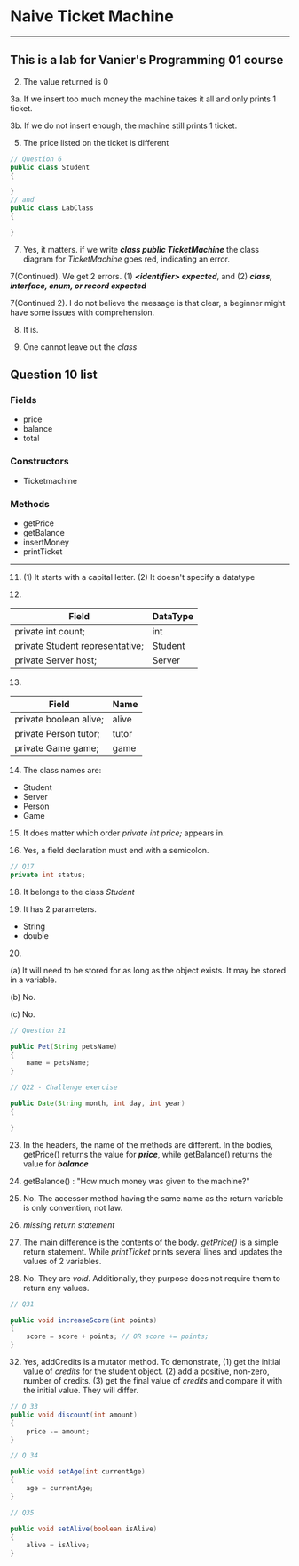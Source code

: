 # Naive Ticket Machine
---
This is a lab for Vanier's Programming 01 course
---
2. The value returned is 0  

3a. If we insert too much money the machine takes it all and only prints 1 ticket.
  
3b. If we do not insert enough, the machine still prints 1 ticket. 
 
5. The price listed on the ticket is different
``` java
// Question 6
public class Student 
{

}
// and
public class LabClass 
{

}
```
7. Yes, it matters. if we write ***class public TicketMachine*** the class diagram for *TicketMachine* goes red, indicating an error.

7(Continued). We get 2 errors. (1) ***\<identifier\> expected***, and (2) ***class, interface, enum, or record expected***

7(Continued 2). I do not believe the message is that clear, a beginner might have some issues with comprehension.

8. It is.

9. One cannot leave out the *class*

## Question 10 list
### Fields
* price
* balance
* total
### Constructors
* Ticketmachine
### Methods
* getPrice
* getBalance
* insertMoney
* printTicket
---
11. (1) It starts with a capital letter. (2) It doesn't specify a datatype

12.
| Field | DataType |
| ----- | -------- |
| private int count; | int |
| private Student representative; | Student |
| private Server host; | Server |

13.
| Field | Name |
| ------ | ---- |
| private boolean alive; | alive |
| private Person tutor; | tutor |
| private Game game; | game |

14. The class names are: 
* Student
* Server
* Person
* Game

15. It does matter which order *private int price;* appears in.

16. Yes, a field declaration must end with a semicolon.
``` java
// Q17
private int status;
```

18. It belongs to the class *Student*

19. It has 2 parameters.
* String
* double

20. 

(a) It will need to be stored for as long as the object exists. It may be stored in a variable.

(b) No.  

(c) No.

``` java
// Question 21

public Pet(String petsName)
{
    name = petsName;
}
```
``` java
// Q22 - Challenge exercise

public Date(String month, int day, int year) 
{

}
```

23. In the headers, the name of the methods are different. In the bodies, getPrice() returns the value for ***price***, while getBalance() returns the value for ***balance***

24. getBalance() : "How much money was given to the machine?"

25. No. The accessor method having the same name as the return variable is only convention, not law.

27. *missing return statement*

28. The main difference is the contents of the body. *getPrice()* is a simple return statement. While *printTicket* prints several lines and updates the values of 2 variables.

29. No. They are *void*. Additionally, they purpose does not require them to return any values.

``` java
// Q31

public void increaseScore(int points)
{
    score = score + points; // OR score += points;
}
```

32. Yes, addCredits is a mutator method. To demonstrate, (1) get the initial value of *credits* for the student object. (2) add a positive, non-zero, number of credits. (3) get the final value of *credits* and compare it with the initial value. They will differ.

``` java
// Q 33
public void discount(int amount)
{
    price -= amount;
}
```
``` java 
// Q 34

public void setAge(int currentAge)
{
    age = currentAge;
}
```
``` java
// Q35

public void setAlive(boolean isAlive)
{
    alive = isAlive;
}
```

















